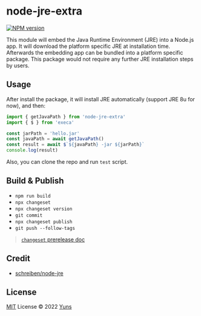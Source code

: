 # node-jre-extra

[![NPM version](https://img.shields.io/npm/v/node-jre-extra?color=a1b858&label=)](https://www.npmjs.com/package/node-jre-extra)

This module will embed the Java Runtime Environment (JRE) into a Node.js app. It will download the platform specific JRE at installation time. Afterwards the embedding app can be bundled into a platform specific package. This package would not require any further JRE installation steps by users.

## Usage

After install the package, it will install JRE automatically (support JRE 8u for now), and then:

```ts
import { getJavaPath } from 'node-jre-extra'
import { $ } from 'execa'

const jarPath = 'hello.jar'
const javaPath = await getJavaPath()
const result = await $`${javaPath} -jar ${jarPath}`
console.log(result)
```

Also, you can clone the repo and run `test` script.

## Build & Publish

- `npm run build`
- `npx changeset`
- `npx changeset version`
- `git commit`
- `npx changeset publish`
- `git push --follow-tags`

> [`changeset` prerelease doc](https://github.com/changesets/changesets/blob/main/docs/prereleases.md)

## Credit

- [schreiben/node-jre](https://github.com/schreiben/node-jre/tree/master)

## License

[MIT](./LICENSE) License © 2022 [Yuns](https://github.com/yunsii)
